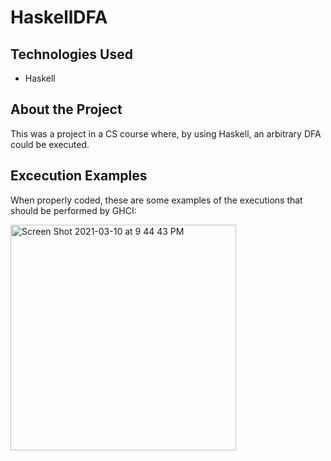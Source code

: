 # HaskellDFA

## Technologies Used
- Haskell

## About the Project
This was a project in a CS course where, by using Haskell, an arbitrary DFA could be executed.

## Excecution Examples
When properly coded, these are some examples of the executions that should be performed by GHCI:

<img width="361" alt="Screen Shot 2021-03-10 at 9 44 43 PM" src="https://user-images.githubusercontent.com/35150986/110737099-fdc76b80-81e9-11eb-978d-730ef250d5b4.png">

